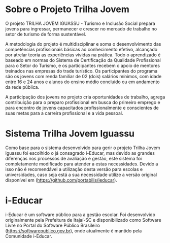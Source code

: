 # Sobre o Projeto Trilha Jovem
O projeto TRILHA JOVEM IGUASSU - Turismo e Inclusão Social prepara jovens para ingressar, permanecer e crescer no mercado de trabalho no setor de turismo de forma sustentável.

A metodologia do projeto é multidisciplinar e soma o desenvolvimento das competências profissionais básicas ao conhecimento efetivo, alcançado por atrelar teoria as experiências vividas na prática. Todo o aprendizado é baseado em normas do Sistema de Certificação da Qualidade Profissional para o Setor do Turismo, e os participantes recebem o apoio de mentores treinados nas empresas do trade turístico.
Os participantes do programa são os jovens com renda familiar de 02 (dois) salários mínimos, com idade entre 16 e 24 anos e alunos do ensino médio concluído ou em andamento da rede pública.

A participação dos jovens no projeto cria oportunidades de trabalho, agrega contribuição para o preparo profissional em busca do primeiro emprego e para encontro de jovens capacitados profissionalmente e conscientes de suas metas para a carreira profissional e a vida pessoal.

# Sistema Trilha Jovem Iguassu
Como base para o sistema desenvolvido para gerir o projeto Trilha Jovem Iguassu foi escolhido o já consagrado i-Educar, mas devido as grandes diferenças nos processos de avaliação e gestão, este sistema foi completamente modificado para atender a estas necessidades. Devido a isso não é recomendável a utilização desta versão para escolas e universidades, caso seja está a sua necessidade utilize a versão original disponível em (https://github.com/portabilis/ieducar). 

# i-Educar
i-Educar é um software público para a gestão escolar. Foi desenvolvido originalmente pela Prefeitura de Itajaí-SC e disponibilizado como Software Livre no Portal do Software Público Brasileiro (https://softwarepublico.gov.br), onde atualmente é mantido pela Comunidade i-Educar.
